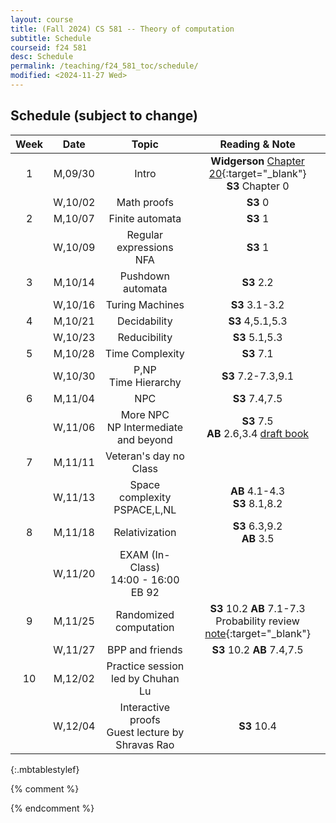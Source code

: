 ```yaml
---
layout: course
title: (Fall 2024) CS 581 -- Theory of computation 
subtitle: Schedule
courseid: f24 581
desc: Schedule
permalink: /teaching/f24_581_toc/schedule/
modified: <2024-11-27 Wed>
---
```


## Schedule (subject to change)

| Week | Date  | Topic | Reading & Note |
|:-----:| :---------: |:----------:|:-----:|
|1| M,09/30  | Intro | **Widgerson** [Chapter 20](https://www.math.ias.edu/files/Book-online-Aug0619.pdf#page=1){:target="_blank"} <br> **S3** Chapter 0|
| | W,10/02 | Math proofs | **S3** 0|
|2| M,10/07 | Finite automata | **S3** 1 |
| | W,10/09 | Regular expressions <br> NFA | **S3** 1|
|3| M,10/14 | Pushdown automata  | **S3** 2.2 |
| | W,10/16 | Turing Machines | **S3** 3.1-3.2 |
|4| M,10/21 | Decidability  | **S3** 4,5.1,5.3|
| | W,10/23 | Reducibility  | **S3** 5.1,5.3 |
|5| M,10/28 | Time Complexity | **S3** 7.1|
| | W,10/30 | P,NP <br> Time Hierarchy | **S3** 7.2-7.3,9.1 | 
|6| M,11/04 | NPC | **S3** 7.4,7.5 |
| | W,11/06 | More NPC <br> NP Intermediate and beyond  |**S3** 7.5 <br> **AB** 2.6,3.4 [draft book](https://theory.cs.princeton.edu/complexity/) |
|7| M,11/11 | Veteran's day no Class | |
| | W,11/13 | Space complexity <br> PSPACE,L,NL |**AB** 4.1-4.3 <br> **S3** 8.1,8.2  |
|8| M,11/18 | Relativization | **S3** 6.3,9.2 <br> **AB** 3.5 | 
| | W,11/20 | EXAM (In-Class) <br> 14:00 - 16:00 EB 92 | | 
|9| M,11/25 | Randomized computation | **S3** 10.2 **AB** 7.1-7.3 <br> Probability review [note](http://theory.stanford.edu/~trevisan/cs276/notesprob.pdf){:target="_blank"} |
| | W,11/27 | BPP and friends | **S3** 10.2 **AB** 7.4,7.5|
|10| M,12/02 | Practice session <br> led by Chuhan Lu | |
| | W,12/04 |  Interactive proofs <br> Guest lecture by Shravas Rao | **S3** 10.4 |
{:.mbtablestylef}

{% comment %}

{% endcomment %}
